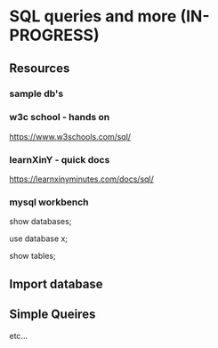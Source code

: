 # SQL queries and more (IN-PROGRESS)

## Resources

### sample db's  
### w3c school - hands on
https://www.w3schools.com/sql/
### learnXinY  - quick docs
https://learnxinyminutes.com/docs/sql/




### mysql workbench


show databases;

use database x;

show tables;


## Import database

## Simple Queires

etc...
